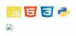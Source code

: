 <div>
    <a href="https://github.com/GuilhermeNied"></a>
    <img  height="100em"  src="https://github-readme-stats.vercel.app/api?username=GuilhermeNied&show_icons=true&theme=nightowl" alt="">
    <img  height="100em"  src="https://github-readme-stats.vercel.app/api/top-langs/?username=GuilhermeNied&layout=compact&langcounts=16&theme=nightowl" alt="">
</div>

<div style="display: inline-block"><br>
    <img align = "center" alt = "Gui-JS" height="30" width="40" src="https://raw.githubusercontent.com/devicons/devicon/master/icons/javascript/javascript-plain.svg">
    <img align = "center" alt = "Gui-HTML" height="30" width="40" src="https://raw.githubusercontent.com/devicons/devicon/master/icons/html5/html5-original.svg">
    <img align = "center" alt = "Gui-CSS" height="30" width="40" src="https://raw.githubusercontent.com/devicons/devicon/master/icons/css3/css3-original.svg">
    <img align = "center" alt = "Gui-Python" height="30" width="40" src="https://raw.githubusercontent.com/devicons/devicon/master/icons/python/python-original.svg">

</div>

<div><br>
<a href="https://www.linkedin.com/in/guilherme-n-ab6566180/" target="_blank"><img src="https://img.shields.io/badge/-LinkedIn-%230077B5?style=for-the-badge&logo=linkedin&logoColor=white" target="_blank"></a>
</div>
